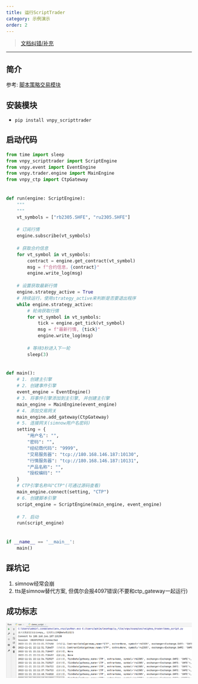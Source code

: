 ```yaml
---
title: 运行ScriptTrader
category: 示例演示
order: 2
---
```

> [文档纠错/补充](https://github.com/dumengru/docs_vnpy/tree/master/docs/_docs)
---

## 简介

参考: [脚本策略交易模块](https://www.vnpy.com/docs/cn/script_trader.html)

## 安装模块
- `pip install vnpy_scripttrader`

## 启动代码

```python
from time import sleep
from vnpy_scripttrader import ScriptEngine
from vnpy.event import EventEngine
from vnpy.trader.engine import MainEngine
from vnpy_ctp import CtpGateway


def run(engine: ScriptEngine):
    """
    """
    vt_symbols = ["rb2305.SHFE", "ru2305.SHFE"]

    # 订阅行情
    engine.subscribe(vt_symbols)

    # 获取合约信息
    for vt_symbol in vt_symbols:
        contract = engine.get_contract(vt_symbol)
        msg = f"合约信息，{contract}"
        engine.write_log(msg)

    # 设置获取最新行情
    engine.strategy_active = True
    # 持续运行，使用strategy_active来判断是否要退出程序
    while engine.strategy_active:
        # 轮询获取行情
        for vt_symbol in vt_symbols:
            tick = engine.get_tick(vt_symbol)
            msg = f"最新行情, {tick}"
            engine.write_log(msg)

        # 等待3秒进入下一轮
        sleep(3)


def main():
    # 1. 创建主引擎
    # 2. 创建事件引擎
    event_engine = EventEngine()
    # 3. 将事件引擎添加到主引擎, 并创建主引擎
    main_engine = MainEngine(event_engine)
    # 4. 添加交易网关
    main_engine.add_gateway(CtpGateway)
    # 5. 连接网关(simnow用户名密码)
    setting = {
        "用户名": "",
        "密码": "",
        "经纪商代码": "9999",
        "交易服务器": "tcp://180.168.146.187:10130",
        "行情服务器": "tcp://180.168.146.187:10131",
        "产品名称": "",
        "授权编码": ""
    }
    # CTP引擎名称叫"CTP"(可通过源码查看)
    main_engine.connect(setting, "CTP")
    # 6. 创建脚本引擎
    script_engine = ScriptEngine(main_engine, event_engine)

    # 7. 启动
    run(script_engine)


if __name__ == '__main__':
    main()
```

## 踩坑记
1. simnow经常会崩
2. tts是simnow替代方案, 但偶尔会报4097错误(不要和ctp_gateway一起运行)

## 成功标志
![](../../images/202211212217.png)